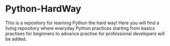 # Python-HardWay
This is a repository for learning Python the hard way!
Here you will find a living repository where everyday Python practices starting from basics practises for beginners to advance practise for
professional developers will be added.
